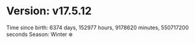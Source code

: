 # Version: v17.5.12
Time since birth: 6374 days, 152977 hours, 9178620 minutes, 550717200 seconds
Season: Winter ❄️
